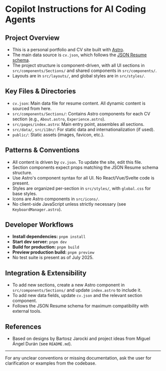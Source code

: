 # Copilot Instructions for AI Coding Agents

## Project Overview
- This is a personal portfolio and CV site built with [Astro](https://astro.build/).
- The main data source is `cv.json`, which follows the [JSON Resume schema](https://jsonresume.org/schema/).
- The project structure is component-driven, with all UI sections in `src/components/Sections/` and shared components in `src/components/`.
- Layouts are in `src/layouts/`, and global styles are in `src/styles/`.

## Key Files & Directories
- `cv.json`: Main data file for resume content. All dynamic content is sourced from here.
- `src/components/Sections/`: Contains Astro components for each CV section (e.g., `About.astro`, `Experience.astro`).
- `src/pages/index.astro`: Main entry point, assembles all sections.
- `src/data/`, `src/i18n/`: For static data and internationalization (if used).
- `public/`: Static assets (images, favicon, etc.).

## Patterns & Conventions
- All content is driven by `cv.json`. To update the site, edit this file.
- Section components expect props matching the JSON Resume schema structure.
- Use Astro's component syntax for all UI. No React/Vue/Svelte code is present.
- Styles are organized per-section in `src/styles/`, with `global.css` for base styles.
- Icons are Astro components in `src/icons/`.
- No client-side JavaScript unless strictly necessary (see `KeyboardManager.astro`).

## Developer Workflows
- **Install dependencies:** `pnpm install`
- **Start dev server:** `pnpm dev`
- **Build for production:** `pnpm build`
- **Preview production build:** `pnpm preview`
- No test suite is present as of July 2025.

## Integration & Extensibility
- To add new sections, create a new Astro component in `src/components/Sections/` and update `index.astro` to include it.
- To add new data fields, update `cv.json` and the relevant section component.
- Follows the JSON Resume schema for maximum compatibility with external tools.

## References
- Based on designs by Bartosz Jarocki and project ideas from Miguel Ángel Durán (see `README.md`).

---
For any unclear conventions or missing documentation, ask the user for clarification or examples from the codebase.
